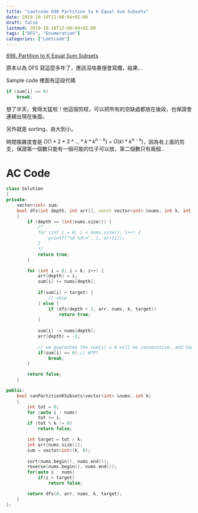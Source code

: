 ```yaml
---
title: "Leetcode 698 Partition to K Equal Sum Subsets"
date: 2019-10-18T12:00:04+02:00
draft: false
lastmod: 2019-10-18T12:00:04+02:00
tags: ["DFS", "Enumeration"]
categories: ["Leetcode"]
---
```


[698. Partition to K Equal Sum Subsets](https://leetcode.com/problems/partition-to-k-equal-sum-subsets/)

<!--more-->

原本以為 DFS 寫這麼多年了，應該沒啥暴搜會寫爛，結果...

Sample code 裡面有這段代碼

```c++
if (sum[i] == 0)
    break;
```

想了半天，覺得太猛啦！他這個剪枝，可以把所有的空缺處都放在後段，也保證會連續出現在後面。

另外就是 sorting，由大到小。

時間複雜度會是 $O(1 * 2 * 3 * ... * k * k^{n - k})$ = $O({k!} * k^{n - k})$，因為有上面的剪支，保證第一個數只能有一個可能的位子可以放，第二個數只有兩個...

# AC Code

```c++
class Solution
{
private:
    vector<int> sum;
    bool dfs(int depth, int arr[], const vector<int> &nums, int k, int target)
    {
        if (depth == (int)nums.size()) {
            /*
            for (int i = 0; i < nums.size(); i++) {
                printf("%d %d\n", i, arr[i]);
            }
            */
            return true;
        }

        for (int i = 0; i < k; i++) {
            arr[depth] = i;
            sum[i] += nums[depth];
            
            if(sum[i] > target) {
                // skip
            } else {
                if (dfs(depth + 1, arr, nums, k, target))
                    return true;
            }
            
            sum[i] -= nums[depth];
            arr[depth] = -1;
            
            // we guarantee the sum[i] = 0 will be consecutive, and towards the end only!
            if(sum[i] == 0) // WTF?
                break;
        }

        return false;
    }

public:
    bool canPartitionKSubsets(vector<int> &nums, int k)
    {
        int tot = 0;
        for (auto i : nums)
            tot += i;
        if (tot % k != 0)
            return false;

        int target = tot / k;
        int arr[nums.size()];
        sum = vector<int>(k, 0);
        
        sort(nums.begin(), nums.end());
        reverse(nums.begin(), nums.end());
        for(auto i : nums) 
            if(i > target)
                return false;

        return dfs(0, arr, nums, k, target);
    }
};
```
